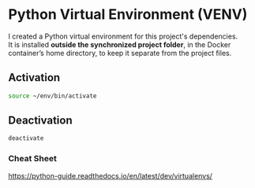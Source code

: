 # Python Virtual Environment (VENV)

I created a Python virtual environment for this project's dependencies.  
It is installed **outside the synchronized project folder**, in the Docker container’s home directory, to keep it separate from the project files.

## Activation
```bash
source ~/env/bin/activate
```

## Deactivation
```bash
deactivate
```

### Cheat Sheet
https://python-guide.readthedocs.io/en/latest/dev/virtualenvs/
